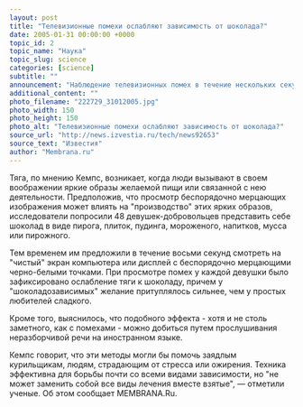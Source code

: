 ```yaml
---
layout: post
title: "Телевизионные помехи ослабляют зависимость от шоколада?"
date: 2005-01-31 00:00:00 +0000
topic_id: 2
topic_name: "Наука"
topic_slug: science
categories: [science]
subtitle: ""
announcement: "Наблюдение телевизионных помех в течение нескольких секунд может помочь страстным любителям шоколада преодолеть тягу к предмету своего обожания. К такому выводу пришли доктор Ева Кемпс и ее коллеги из университета в Аделаиде."
additional_content: ""
photo_filename: "222729_31012005.jpg"
photo_width: 150
photo_height: 150
photo_alt: "Телевизионные помехи ослабляют зависимость от шоколада?"
source_url: "http://news.izvestia.ru/tech/news92653"
source_text: "Известия"
author: "Membrana.ru"
---
```

Тяга, по мнению Кемпс, возникает, когда люди вызывают в своем воображении яркие образы желаемой пищи или связанной с нею деятельности. Предположив, что просмотр беспорядочно мерцающих изображения может влиять на "производство" этих ярких образов, исследователи попросили 48 девушек-добровольцев представить себе шоколад в виде пирога, плиток, пудинга, мороженого, напитков, мусса или пирожного.

Тем временем им предложили в течение восьми секунд смотреть на "чистый" экран компьютера или дисплей с беспорядочно мерцающими черно-белыми точками. При просмотре помех у каждой девушки было зафиксировано ослабление тяги к шоколаду, причем у "шоколадозависимых" желание притуплялось сильнее, чем у простых любителей сладкого.

Кроме того, выяснилось, что подобного эффекта - хотя и не столь заметного, как с помехами - можно добиться путем прослушивания неразборчивой речи на иностранном языке.

Кемпс говорит, что эти методы могли бы помочь заядлым курильщикам, людям, страдающим от стресса или ожирения. Техника эффективна для борьбы почти со всеми видами зависимости, но "не может заменить собой все виды лечения вместе взятые", &mdash; отметили ученые. Об этом сообщает MEMBRANA.Ru.
